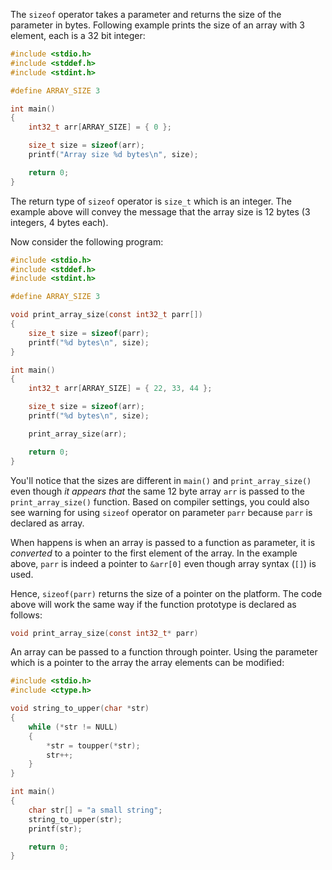 The `sizeof` operator takes a parameter and returns the size of the parameter in bytes. Following example prints the size of an array with 3 element, each is a 32 bit integer:

```C
#include <stdio.h>
#include <stddef.h>
#include <stdint.h>

#define ARRAY_SIZE 3

int main()
{
	int32_t arr[ARRAY_SIZE] = { 0 };

	size_t size = sizeof(arr);
	printf("Array size %d bytes\n", size);

	return 0;
}
```

The return type of `sizeof` operator is `size_t` which is an integer. The example above will convey the message that the array size is 12 bytes (3 integers, 4 bytes each).

Now consider the following program:

```C runnable
#include <stdio.h>
#include <stddef.h>
#include <stdint.h>

#define ARRAY_SIZE 3

void print_array_size(const int32_t parr[])
{
	size_t size = sizeof(parr);
	printf("%d bytes\n", size);
}

int main()
{
	int32_t arr[ARRAY_SIZE] = { 22, 33, 44 };

	size_t size = sizeof(arr);
	printf("%d bytes\n", size);

	print_array_size(arr);

	return 0;
}
```

You'll notice that the sizes are different in `main()` and `print_array_size()` even though _it appears that_ the same 12 byte array `arr` is passed to the `print_array_size()` function. Based on compiler settings, you could also see warning for using `sizeof` operator on parameter `parr` because `parr` is declared as array.

When happens is when an array is passed to a function as parameter, it is _converted_ to a pointer to the first element of the array. In the example above, `parr` is indeed a pointer to `&arr[0]` even though array syntax (`[]`) is used.

Hence, `sizeof(parr)` returns the size of a pointer on the platform. The code above will work the same way if the function prototype is declared as follows:

```C
void print_array_size(const int32_t* parr)
```

An array can be passed to a function through pointer. Using the parameter which is a pointer to the array the array elements can be modified:

```C runnable
#include <stdio.h>
#include <ctype.h>

void string_to_upper(char *str)
{
	while (*str != NULL)
	{
		*str = toupper(*str);
		str++;
	}
}

int main()
{
	char str[] = "a small string";
	string_to_upper(str);
	printf(str);

	return 0;
}
```

